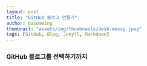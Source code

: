 ```yaml
---
layout: post
title: "GitHub 블로그 만들기"
author: dasomming
thumbnail: "assets/img/thumbnails/desk-messy.jpeg"
tags: [GitHub, Blog, Jekyll, Markdown]
---
```


### GitHub 블로그를 선택하기까지

